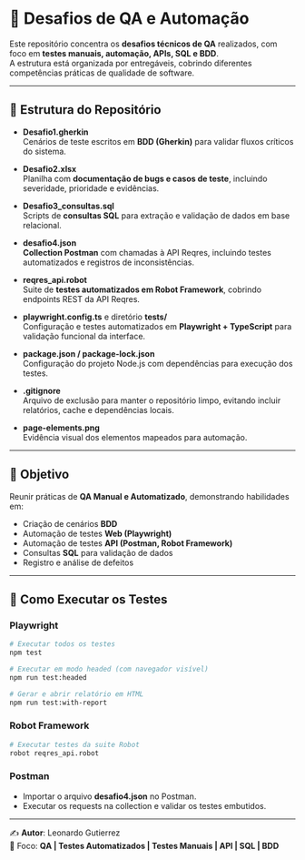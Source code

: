 # 🧪 Desafios de QA e Automação

Este repositório concentra os **desafios técnicos de QA** realizados, com foco em **testes manuais, automação, APIs, SQL e BDD**.  
A estrutura está organizada por entregáveis, cobrindo diferentes competências práticas de qualidade de software.

---

## 📂 Estrutura do Repositório

- **Desafio1.gherkin**  
  Cenários de teste escritos em **BDD (Gherkin)** para validar fluxos críticos do sistema.

- **Desafio2.xlsx**  
  Planilha com **documentação de bugs e casos de teste**, incluindo severidade, prioridade e evidências.

- **Desafio3_consultas.sql**  
  Scripts de **consultas SQL** para extração e validação de dados em base relacional.

- **desafio4.json**  
  **Collection Postman** com chamadas à API Reqres, incluindo testes automatizados e registros de inconsistências.

- **reqres_api.robot**  
  Suite de **testes automatizados em Robot Framework**, cobrindo endpoints REST da API Reqres.

- **playwright.config.ts** e diretório **tests/**  
  Configuração e testes automatizados em **Playwright + TypeScript** para validação funcional da interface.

- **package.json / package-lock.json**  
  Configuração do projeto Node.js com dependências para execução dos testes.

- **.gitignore**  
  Arquivo de exclusão para manter o repositório limpo, evitando incluir relatórios, cache e dependências locais.

- **page-elements.png**  
  Evidência visual dos elementos mapeados para automação.

---

## 🎯 Objetivo

Reunir práticas de **QA Manual e Automatizado**, demonstrando habilidades em:

- Criação de cenários **BDD**  
- Automação de testes **Web (Playwright)**  
- Automação de testes **API (Postman, Robot Framework)**  
- Consultas **SQL** para validação de dados  
- Registro e análise de defeitos  

---

## 🚀 Como Executar os Testes

### Playwright
```bash
# Executar todos os testes
npm test

# Executar em modo headed (com navegador visível)
npm run test:headed

# Gerar e abrir relatório em HTML
npm run test:with-report
```

### Robot Framework
```bash
# Executar testes da suite Robot
robot reqres_api.robot
```

### Postman
- Importar o arquivo **desafio4.json** no Postman.  
- Executar os requests na collection e validar os testes embutidos.

---

✍️ **Autor**: Leonardo Gutierrez  
📌 Foco: **QA | Testes Automatizados | Testes Manuais | API | SQL | BDD**
